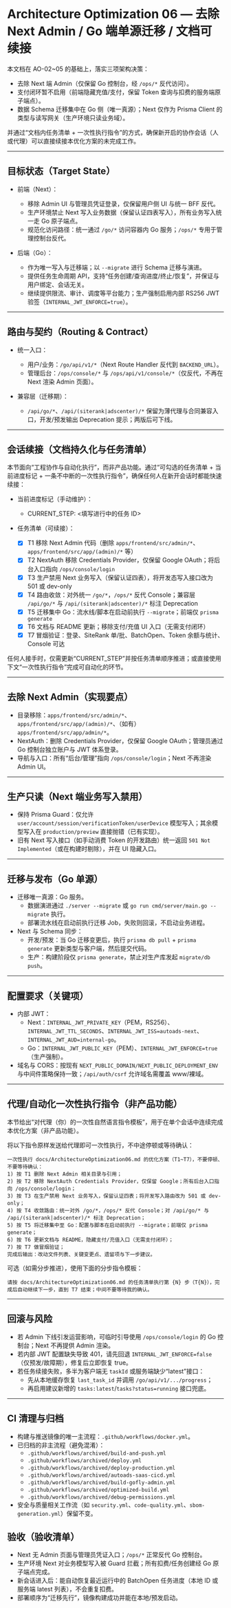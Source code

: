 # Architecture Optimization 06 — 去除 Next Admin / Go 端单源迁移 / 文档可续接

本文档在 AO-02~05 的基础上，落实三项架构决策：

- 去除 Next 端 Admin（仅保留 Go 控制台，经 `/ops/*` 反代访问）。
- 支付闭环暂不启用（前端隐藏充值/支付，保留 Token 查询与扣费的服务端原子端点）。
- 数据 Schema 迁移集中在 Go 侧（唯一真源）；Next 仅作为 Prisma Client 的类型与读写网关（生产环境只读业务域）。

并通过“文档内任务清单 + 一次性执行指令”的方式，确保新开启的协作会话（人或代理）可以直接续接本优化方案的未完成工作。

---

## 目标状态（Target State）

- 前端（Next）：
  - 移除 Admin UI 与管理员凭证登录，仅保留用户侧 UI 与统一 BFF 反代。
  - 生产环境禁止 Next 写入业务数据（保留认证四表写入），所有业务写入统一走 Go 原子端点。
  - 规范化访问路径：统一通过 `/go/*` 访问容器内 Go 服务；`/ops/*` 专用于管理控制台反代。

- 后端（Go）：
  - 作为唯一写入与迁移端；以 `--migrate` 进行 Schema 迁移与演进。
  - 提供任务生命周期 API，支持“任务创建/查询进度/终止/恢复”，并保证与用户绑定、会话无关。
  - 继续提供限流、审计、调度等平台能力；生产强制启用内部 RS256 JWT 验签（`INTERNAL_JWT_ENFORCE=true`）。

---

## 路由与契约（Routing & Contract）

- 统一入口：
  - 用户/业务：`/go/api/v1/*`（Next Route Handler 反代到 `BACKEND_URL`）。
  - 管理后台：`/ops/console/*` 与 `/ops/api/v1/console/*`（仅反代，不再在 Next 渲染 Admin 页面）。

- 兼容层（迁移期）：
  - `/api/go/*`、`/api/(siterank|adscenter)/*` 保留为薄代理与合同兼容入口，开发/预发输出 Deprecation 提示；两版后可下线。

---

## 会话续接（文档持久化与任务清单）

本节面向“工程协作与自动化执行”，而非产品功能。通过“可勾选的任务清单 + 当前进度标记 + 一条不中断的一次性执行指令”，确保任何人在新开会话时都能快速续接：

- 当前进度标记（手动维护）：
  - CURRENT_STEP: <填写进行中的任务 ID>

- 任务清单（可续接）：
  - [x] T1 移除 Next Admin 代码（删除 `apps/frontend/src/admin/*`、`apps/frontend/src/app/(admin)/*` 等）
  - [x] T2 NextAuth 移除 Credentials Provider，仅保留 Google OAuth；将后台入口指向 `/ops/console/login`
  - [x] T3 生产禁用 Next 业务写入（保留认证四表），将开发态写入接口改为 501 或 dev-only
  - [x] T4 路由收敛：对外统一 `/go/*`，`/ops/*` 反代 Console；兼容层 `/api/go/*` 与 `/api/(siterank|adscenter)/*` 标注 Deprecation
  - [x] T5 迁移集中 Go：流水线/脚本在启动前执行 `--migrate`；前端仅 `prisma generate`
  - [x] T6 文档与 README 更新；移除支付/充值 UI 入口（无需支付闭环）
  - [x] T7 冒烟验证：登录、SiteRank 单/批、BatchOpen、Token 余额与统计、Console 可达

任何人接手时，仅需更新“CURRENT_STEP”并按任务清单顺序推进；或直接使用下文“一次性执行指令”完成可自动化的环节。

---

## 去除 Next Admin（实现要点）

- 目录移除：`apps/frontend/src/admin/*`、`apps/frontend/src/app/(admin)/*`、（如有）`apps/frontend/src/app/admin/*`。
- NextAuth：删除 Credentials Provider，仅保留 Google OAuth；管理员通过 Go 控制台独立账户与 JWT 体系登录。
- 导航与入口：所有“后台/管理”指向 `/ops/console/login`；Next 不再渲染 Admin UI。

---

## 生产只读（Next 端业务写入禁用）

- 保持 Prisma Guard：仅允许 `user/account/session/verificationToken/userDevice` 模型写入；其余模型写入在 `production/preview` 直接抛错（已有实现）。
- 旧有 Next 写入接口（如手动消费 Token 的开发路由）统一返回 `501 Not Implemented`（或在构建时剔除），并在 UI 隐藏入口。

---

## 迁移与发布（Go 单源）

- 迁移唯一真源：Go 服务。
  - 数据演进通过 `./server --migrate` 或 `go run cmd/server/main.go --migrate` 执行。
  - 部署流水线在启动前执行迁移 Job，失败则回滚，不启动业务进程。
- Next 与 Schema 同步：
  - 开发/预发：当 Go 迁移变更后，执行 `prisma db pull` + `prisma generate` 更新类型与客户端，然后提交代码。
  - 生产：构建阶段仅 `prisma generate`，禁止对生产库发起 `migrate/db push`。

---

## 配置要求（关键项）

- 内部 JWT：
  - Next：`INTERNAL_JWT_PRIVATE_KEY`（PEM，RS256）、`INTERNAL_JWT_TTL_SECONDS`、`INTERNAL_JWT_ISS=autoads-next`、`INTERNAL_JWT_AUD=internal-go`。
  - Go：`INTERNAL_JWT_PUBLIC_KEY`（PEM）、`INTERNAL_JWT_ENFORCE=true`（生产强制）。
- 域名与 CORS：按现有 `NEXT_PUBLIC_DOMAIN/NEXT_PUBLIC_DEPLOYMENT_ENV` 与中间件策略保持一致；`/api/auth/csrf` 允许域名需覆盖 www/裸域。

---

## 代理/自动化一次性执行指令（非产品功能）

本节给出“对代理（你）的一次性自然语言指令模板”，用于在单个会话中连续完成本优化方案（非产品功能）。

将以下指令原样发送给代理即可一次性执行，不中途停顿或等待确认：

```
一次性执行 docs/ArchitectureOptimization06.md 的优化方案（T1~T7），不要停顿、不要等待确认：
1) 按 T1 删除 Next Admin 相关目录与引用；
2) 按 T2 移除 NextAuth Credentials Provider，仅保留 Google；所有后台入口指向 /ops/console/login；
3) 按 T3 在生产禁用 Next 业务写入，保留认证四表；将开发写入路由改为 501 或 dev-only；
4) 按 T4 收敛路由：统一对外 /go/*，/ops/* 反代 Console；对 /api/go/* 与 /api/(siterank|adscenter)/* 标注 Deprecation；
5) 按 T5 将迁移集中至 Go：配置与脚本在启动前执行 --migrate；前端仅 prisma generate；
6) 按 T6 更新文档与 README，隐藏支付/充值入口（无需支付闭环）；
7) 按 T7 做冒烟验证；
完成后输出：改动文件列表、关键变更点、遗留项与下一步建议。
```

可选（如需分步推进），使用下面的分步指令模板：

```
请按 docs/ArchitectureOptimization06.md 的任务清单执行第 {N} 步（T{N}），完成后自动继续下一步，直到 T7 结束；中间不要等待我的确认。
```

---

## 回滚与风险

- 若 Admin 下线引发运营影响，可临时引导使用 `/ops/console/login` 的 Go 控制台；Next 不再提供 Admin 渲染。
- 若内部 JWT 配置缺失导致 401，请先回退 `INTERNAL_JWT_ENFORCE=false`（仅预发/故障期），修复后立即恢复 true。
- 若任务续接失败，多半为客户端无 `taskId` 或服务端缺少“latest”接口：
  - 先从本地缓存恢复 `last_task_id` 并调用 `/go/api/v1/.../progress`；
  - 再启用建议新增的 `tasks:latest`/`tasks?status=running` 接口兜底。

---

## CI 清理与归档

- 构建与推送镜像的唯一主流程：`.github/workflows/docker.yml`。
- 已归档的非主流程（避免混淆）：
  - `.github/workflows/archived/build-and-push.yml`
  - `.github/workflows/archived/deploy.yml`
  - `.github/workflows/archived/deploy-production.yml`
  - `.github/workflows/archived/autoads-saas-cicd.yml`
  - `.github/workflows/archived/build-gofly-admin.yml`
  - `.github/workflows/archived/optimized-build.yml`
  - `.github/workflows/archived/debug-permissions.yml`
- 安全与质量相关工作流（如 `security.yml`、`code-quality.yml`、`sbom-generation.yml`）保留不变。


## 验收（验收清单）

- Next 无 Admin 页面与管理员凭证入口；`/ops/*` 正常反代 Go 控制台。
- 生产环境 Next 对业务模型写入被 Guard 拦截；所有扣费/任务创建经 Go 原子端点完成。
- 新会话进入后：能自动恢复最近运行中的 BatchOpen 任务进度（本地 ID 或服务端 latest 列表），不会重复扣费。
- 部署顺序为“迁移先行”，镜像构建成功并能在本地/预发启动。
